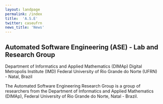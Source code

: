 ```yaml
---
layout: landpage
permalink: /index
title:  'A.S.E'
twitter: caseufrn
news_title: 'News'
---
```


## Automated Software Engineering (ASE) - Lab and Research Group

Department of Informatics and Applied Mathematics (DIMAp) 
Digital Metropolis Institute (IMD) 
Federal University of Rio Grande do Norte (UFRN) - Natal, Brazil

The Automated Software Engineering Research Group is a group of researchers from the Department of Informatics and Applied Mathematics (DIMAp), Federal University of Rio Grande do Norte, Natal - Brazil.

